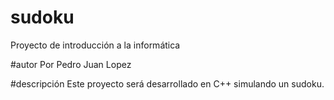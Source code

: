 # sudoku
Proyecto de introducción a la informática

#autor
Por Pedro Juan Lopez

#descripción
Este proyecto será desarrollado en C++ simulando un sudoku.
